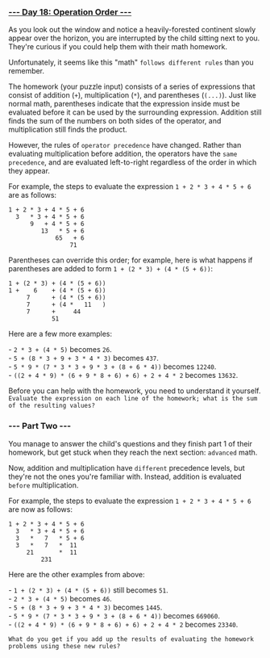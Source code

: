 ### [--- Day 18: Operation Order ---](https://adventofcode.com/2020/day/18)

As you look out the window and notice a heavily-forested continent slowly appear over the horizon, you are interrupted by the child sitting next to you. They're curious if you could help them with their math homework.

Unfortunately, it seems like this "math" `follows different rules` than you remember.

The homework (your puzzle input) consists of a series of expressions that consist of addition (`+`), multiplication (`*`), and parentheses (`(...)`). Just like normal math, parentheses indicate that the expression inside must be evaluated before it can be used by the surrounding expression. Addition still finds the sum of the numbers on both sides of the operator, and multiplication still finds the product.

However, the rules of `operator precedence` have changed. Rather than evaluating multiplication before addition, the operators have the `same precedence`, and are evaluated left-to-right regardless of the order in which they appear.

For example, the steps to evaluate the expression `1 + 2 * 3 + 4 * 5 + 6` are as follows:

```
1 + 2 * 3 + 4 * 5 + 6
  3   * 3 + 4 * 5 + 6
      9   + 4 * 5 + 6
         13   * 5 + 6
             65   + 6
                 71
```

Parentheses can override this order; for example, here is what happens if parentheses are added to form `1 + (2 * 3) + (4 * (5 + 6))`:

```
1 + (2 * 3) + (4 * (5 + 6))
1 +    6    + (4 * (5 + 6))
     7      + (4 * (5 + 6))
     7      + (4 *   11   )
     7      +     44
            51
```

Here are a few more examples:

\- `2 * 3 + (4 * 5)` becomes `26`.\
\- `5 + (8 * 3 + 9 + 3 * 4 * 3)` becomes `437`.\
\- `5 * 9 * (7 * 3 * 3 + 9 * 3 + (8 + 6 * 4))` becomes `12240`.\
\- `((2 + 4 * 9) * (6 + 9 * 8 + 6) + 6) + 2 + 4 * 2` becomes `13632`.

Before you can help with the homework, you need to understand it yourself. `Evaluate the expression on each line of the homework; what is the sum of the resulting values?`

### --- Part Two ---

You manage to answer the child's questions and they finish part 1 of their homework, but get stuck when they reach the next section: `advanced` math.

Now, addition and multiplication have `different` precedence levels, but they're not the ones you're familiar with. Instead, addition is evaluated `before` multiplication.

For example, the steps to evaluate the expression `1 + 2 * 3 + 4 * 5 + 6` are now as follows:

```
1 + 2 * 3 + 4 * 5 + 6
  3   * 3 + 4 * 5 + 6
  3   *   7   * 5 + 6
  3   *   7   *  11
     21       *  11
         231
```

Here are the other examples from above:

\- `1 + (2 * 3) + (4 * (5 + 6))` still becomes `51`.\
\- `2 * 3 + (4 * 5)` becomes `46`.\
\- `5 + (8 * 3 + 9 + 3 * 4 * 3)` becomes `1445`.\
\- `5 * 9 * (7 * 3 * 3 + 9 * 3 + (8 + 6 * 4))` becomes `669060`.\
\- `((2 + 4 * 9) * (6 + 9 * 8 + 6) + 6) + 2 + 4 * 2` becomes `23340`.

`What do you get if you add up the results of evaluating the homework problems using these new rules?`